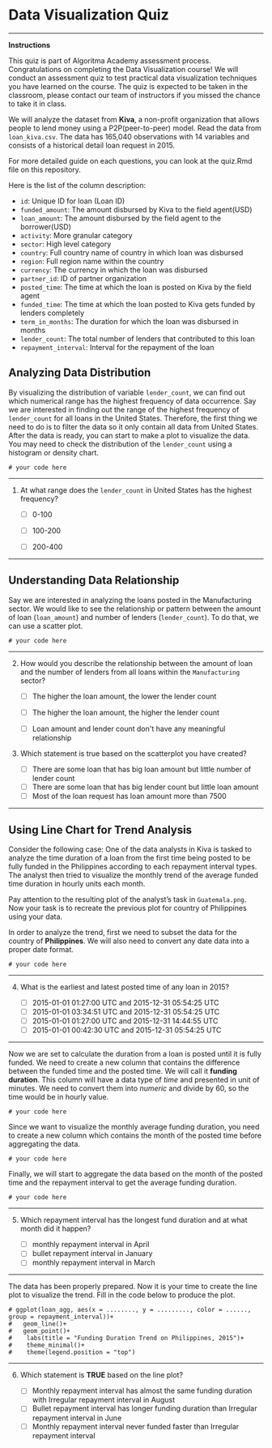 # Data Visualization Quiz
___
**Instructions**

This quiz is part of Algoritma Academy assessment process. Congratulations on completing the Data Visualization course! We will conduct an assessment quiz to test practical data visualization techniques you have learned on the course. The quiz is expected to be taken in the classroom, please contact our team of instructors if you missed the chance to take it in class.

We will analyze the dataset from **Kiva**, a non-profit organization that allows people to lend money using a P2P(peer-to-peer) model. Read the data from `loan_kiva.csv`. The data has 165,040 observations with 14 variables and consists of a historical detail loan request in 2015. 

For more detailed guide on each questions, you can look at the quiz.Rmd file on this repository.

Here is the list of the column description:

* `id`: Unique ID for loan (Loan ID)
* `funded_amount`: The amount disbursed by Kiva to the field agent(USD)
* `loan_amount`: The amount disbursed by the field agent to the borrower(USD)
* `activity`: More granular category
* `sector`: High level category
* `country`: Full country name of country in which loan was disbursed
* `region`: Full region name within the country
* `currency`: The currency in which the loan was disbursed
* `partner_id`: ID of partner organization
* `posted_time`: The time at which the loan is posted on Kiva by the field agent
* `funded_time`: The time at which the loan posted to Kiva gets funded by lenders completely
* `term_in_months`: The duration for which the loan was disbursed in months
* `lender_count`: The total number of lenders that contributed to this loan
* `repayment_interval`: Interval for the repayment of the loan

## Analyzing Data Distribution
By visualizing the distribution of variable `lender_count`, we can find out which numerical range has the highest frequency of data occurrence. Say we are interested in finding out the range of the highest frequency of `lender_count` for all loans in the United States. Therefore, the first thing we need to do is to filter the data so it only contain all data from United States. After the data is ready, you can start to make a plot to visualize the data. You may need to check the distribution of the `lender_count` using a histogram or density chart.
```
# your code here
```
___

1. At what range does the `lender_count` in United States has the highest frequency?

   - [ ] 0-100
   - [ ] 100-200
   - [ ] 200-400
   

___
## Understanding Data Relationship

Say we are interested in analyzing the loans posted in the Manufacturing sector. We would like to see the relationship or pattern between the amount of loan (`loan_amount`) and number of lenders (`lender_count`). To do that, we can use a scatter plot. 
```
# your code here
```
___
   
2. How would you describe the relationship between the amount of loan and the number of lenders from all loans within the `Manufacturing` sector?

   - [ ] The higher the loan amount, the lower the lender count
   - [ ] The higher the loan amount, the higher the lender count
   - [ ] Loan amount and lender count don't have any meaningful relationship


3. Which statement is true based on the scatterplot you have created?

   - [ ] There are some loan that has big loan amount but little number of lender count
   - [ ] There are some loan that has big lender count but little loan amount
   - [ ] Most of the loan request has loan amount more than 7500
   
___
## Using Line Chart for Trend Analysis

Consider the following case: One of the data analysts in Kiva is tasked to analyze the time duration of a loan from the first time being posted to be fully funded in the Philippines according to each repayment interval types. The analyst then tried to visualize the monthly trend of the average funded time duration in hourly units each month.

Pay attention to the resulting plot of the analyst’s task in `Guatemala.png`. Now your task is to recreate the previous plot for country of Philippines using your data.

In order to analyze the trend, first we need to subset the data for the country of **Philippines**. We will also need to convert any date data into a proper date format.

```
# your code here
```
___

4. What is the earliest and latest posted time of any loan in 2015?

   - [ ] 2015-01-01 01:27:00 UTC and 2015-12-31 05:54:25 UTC
   - [ ] 2015-01-01 03:34:51 UTC and 2015-12-31 05:54:25 UTC
   - [ ] 2015-01-01 01:27:00 UTC and 2015-12-31 14:44:55 UTC
   - [ ] 2015-01-01 00:42:30 UTC and 2015-12-31 05:54:25 UTC
   
___
Now we are set to calculate the duration from a loan is posted until it is fully funded. We need to create a new column that contains the difference between the funded time and the posted time. We will call it **funding duration**.  This column will have a data type of *time* and presented in unit of minutes. We need to convert them into *numeric* and divide by 60, so the time would be in hourly value. 

```
# your code here
```

Since we want to visualize the monthly average funding duration, you need to create a new column which contains the month of the posted time before aggregating the data. 
```
# your code here
```

Finally, we will start to aggregate the data based on the month of the posted time and the repayment interval to get the average funding duration. 
```
# your code here
```
___

5. Which repayment interval has the longest fund duration and at what month did it happen?

   - [ ] monthly repayment interval in April
   - [ ] bullet repayment interval in January
   - [ ] monthly repayment interval in March

___   
The data has been properly prepared. Now it is your time to create the line plot to visualize the trend. Fill in the code below to produce the plot.

```
# ggplot(loan_agg, aes(x = ........, y = ........., color = ......, group = repayment_interval))+
#   geom_line()+
#   geom_point()+
#    labs(title = "Funding Duration Trend on Philippines, 2015")+
#    theme_minimal()+
#    theme(legend.position = "top")
```
___

6. Which statement is **TRUE** based on the line plot?

   - [ ] Monthly repayment interval has almost the same funding duration with Irregular repayment interval in August
   - [ ] Bullet repayment interval has longer funding duration than Irregular repayment interval in June
   - [ ] Monthly repayment interval never funded faster than Irregular repayment interval
